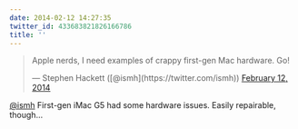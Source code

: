 ```yaml
---
date: 2014-02-12 14:27:35
twitter_id: 433683821826166786
title: ''
---
```


<blockquote class="twitter-tweet"><p lang="en" dir="ltr">Apple nerds, I need examples of crappy first-gen Mac hardware. Go!</p>&mdash; Stephen Hackett ([@ismh](https://twitter.com/ismh)) <a href="https://twitter.com/ismh/status/433668431217315841?ref_src=twsrc%5Etfw">February 12, 2014</a></blockquote>
<script async src="https://platform.twitter.com/widgets.js" charset="utf-8"></script>

[@ismh](https://twitter.com/ismh) First-gen iMac G5 had some hardware issues. Easily repairable, though...
